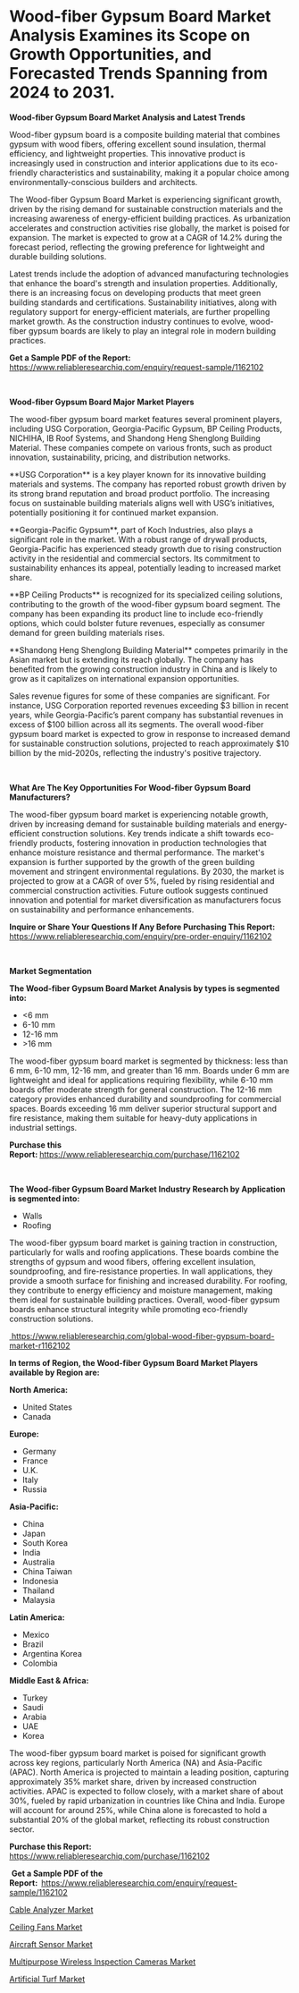<p><h1>Wood-fiber Gypsum Board Market Analysis Examines its Scope on Growth Opportunities, and Forecasted Trends Spanning from 2024 to 2031.</h1></p><p><strong>Wood-fiber Gypsum Board Market Analysis and Latest Trends</strong></p>
<p><p>Wood-fiber gypsum board is a composite building material that combines gypsum with wood fibers, offering excellent sound insulation, thermal efficiency, and lightweight properties. This innovative product is increasingly used in construction and interior applications due to its eco-friendly characteristics and sustainability, making it a popular choice among environmentally-conscious builders and architects.</p><p>The Wood-fiber Gypsum Board Market is experiencing significant growth, driven by the rising demand for sustainable construction materials and the increasing awareness of energy-efficient building practices. As urbanization accelerates and construction activities rise globally, the market is poised for expansion. The market is expected to grow at a CAGR of 14.2% during the forecast period, reflecting the growing preference for lightweight and durable building solutions.</p><p>Latest trends include the adoption of advanced manufacturing technologies that enhance the board's strength and insulation properties. Additionally, there is an increasing focus on developing products that meet green building standards and certifications. Sustainability initiatives, along with regulatory support for energy-efficient materials, are further propelling market growth. As the construction industry continues to evolve, wood-fiber gypsum boards are likely to play an integral role in modern building practices.</p></p>
<p><strong>Get a Sample PDF of the Report:&nbsp;</strong> <a href="https://www.reliableresearchiq.com/enquiry/request-sample/1162102?utm_campaign=114&utm_medium=2&utm_source=Github&utm_content=ia&utm_term=29092024&utm_id=wood-fiber-gypsum-board">https://www.reliableresearchiq.com/enquiry/request-sample/1162102</a></p>
<p>&nbsp;</p>
<p><strong>Wood-fiber Gypsum Board Major Market Players</strong></p>
<p><p>The wood-fiber gypsum board market features several prominent players, including USG Corporation, Georgia-Pacific Gypsum, BP Ceiling Products, NICHIHA, IB Roof Systems, and Shandong Heng Shenglong Building Material. These companies compete on various fronts, such as product innovation, sustainability, pricing, and distribution networks.</p><p>**USG Corporation** is a key player known for its innovative building materials and systems. The company has reported robust growth driven by its strong brand reputation and broad product portfolio. The increasing focus on sustainable building materials aligns well with USG’s initiatives, potentially positioning it for continued market expansion.</p><p>**Georgia-Pacific Gypsum**, part of Koch Industries, also plays a significant role in the market. With a robust range of drywall products, Georgia-Pacific has experienced steady growth due to rising construction activity in the residential and commercial sectors. Its commitment to sustainability enhances its appeal, potentially leading to increased market share.</p><p>**BP Ceiling Products** is recognized for its specialized ceiling solutions, contributing to the growth of the wood-fiber gypsum board segment. The company has been expanding its product line to include eco-friendly options, which could bolster future revenues, especially as consumer demand for green building materials rises.</p><p>**Shandong Heng Shenglong Building Material** competes primarily in the Asian market but is extending its reach globally. The company has benefited from the growing construction industry in China and is likely to grow as it capitalizes on international expansion opportunities.</p><p>Sales revenue figures for some of these companies are significant. For instance, USG Corporation reported revenues exceeding $3 billion in recent years, while Georgia-Pacific’s parent company has substantial revenues in excess of $100 billion across all its segments. The overall wood-fiber gypsum board market is expected to grow in response to increased demand for sustainable construction solutions, projected to reach approximately $10 billion by the mid-2020s, reflecting the industry's positive trajectory.</p></p>
<p>&nbsp;</p>
<p><strong>What Are The Key Opportunities For Wood-fiber Gypsum Board Manufacturers?</strong></p>
<p><p>The wood-fiber gypsum board market is experiencing notable growth, driven by increasing demand for sustainable building materials and energy-efficient construction solutions. Key trends indicate a shift towards eco-friendly products, fostering innovation in production technologies that enhance moisture resistance and thermal performance. The market's expansion is further supported by the growth of the green building movement and stringent environmental regulations. By 2030, the market is projected to grow at a CAGR of over 5%, fueled by rising residential and commercial construction activities. Future outlook suggests continued innovation and potential for market diversification as manufacturers focus on sustainability and performance enhancements.</p></p>
<p><strong>Inquire or Share Your Questions If Any Before Purchasing This Report:</strong> <a href="https://www.reliableresearchiq.com/enquiry/pre-order-enquiry/1162102?utm_campaign=114&utm_medium=2&utm_source=Github&utm_content=ia&utm_term=29092024&utm_id=wood-fiber-gypsum-board">https://www.reliableresearchiq.com/enquiry/pre-order-enquiry/1162102</a></p>
<p>&nbsp;</p>
<p><strong>Market Segmentation</strong></p>
<p><strong>The Wood-fiber Gypsum Board Market Analysis by types is segmented into:</strong></p>
<p><ul><li><6 mm</li><li>6-10 mm</li><li>12-16 mm</li><li>>16 mm</li></ul></p>
<p><p>The wood-fiber gypsum board market is segmented by thickness: less than 6 mm, 6-10 mm, 12-16 mm, and greater than 16 mm. Boards under 6 mm are lightweight and ideal for applications requiring flexibility, while 6-10 mm boards offer moderate strength for general construction. The 12-16 mm category provides enhanced durability and soundproofing for commercial spaces. Boards exceeding 16 mm deliver superior structural support and fire resistance, making them suitable for heavy-duty applications in industrial settings.</p></p>
<p><strong>Purchase this Report:&nbsp;</strong><a href="https://www.reliableresearchiq.com/purchase/1162102?utm_campaign=114&utm_medium=2&utm_source=Github&utm_content=ia&utm_term=29092024&utm_id=wood-fiber-gypsum-board">https://www.reliableresearchiq.com/purchase/1162102</a></p>
<p>&nbsp;</p>
<p><strong>The Wood-fiber Gypsum Board Market Industry Research by Application is segmented into:</strong></p>
<p><ul><li>Walls</li><li>Roofing</li></ul></p>
<p><p>The wood-fiber gypsum board market is gaining traction in construction, particularly for walls and roofing applications. These boards combine the strengths of gypsum and wood fibers, offering excellent insulation, soundproofing, and fire-resistance properties. In wall applications, they provide a smooth surface for finishing and increased durability. For roofing, they contribute to energy efficiency and moisture management, making them ideal for sustainable building practices. Overall, wood-fiber gypsum boards enhance structural integrity while promoting eco-friendly construction solutions.</p></p>
<p><a href="https://www.reliableresearchiq.com/global-wood-fiber-gypsum-board-market-r1162102?utm_campaign=114&utm_medium=2&utm_source=Github&utm_content=ia&utm_term=29092024&utm_id=wood-fiber-gypsum-board">&nbsp;https://www.reliableresearchiq.com/global-wood-fiber-gypsum-board-market-r1162102</a></p>
<p><strong>In terms of Region, the Wood-fiber Gypsum Board Market Players available by Region are:</strong></p>
<p>
    <p> <strong> North America: </strong>
        <ul>
            <li>United States</li>
            <li>Canada</li>
        </ul>
        </p> 
    <p> <strong> Europe: </strong>
        <ul>
            <li>Germany</li>
            <li>France</li>
            <li>U.K.</li>
            <li>Italy</li>
            <li>Russia</li>
        </ul>
        </p> 
    <p> <strong> Asia-Pacific: </strong>
        <ul>
            <li>China</li>
            <li>Japan</li>
            <li>South Korea</li>
            <li>India</li>
            <li>Australia</li>
            <li>China Taiwan</li>
            <li>Indonesia</li>
            <li>Thailand</li>
            <li>Malaysia</li>
        </ul>
        </p> 
    <p> <strong> Latin America: </strong>
        <ul>
            <li>Mexico</li>
            <li>Brazil</li>
            <li>Argentina Korea</li>
            <li>Colombia</li>
        </ul>
        </p> 
    <p> <strong> Middle East & Africa: </strong>
        <ul>
            <li>Turkey</li>
            <li>Saudi</li>
            <li>Arabia</li>
            <li>UAE</li>
            <li>Korea</li>
        </ul>
    </p>
    </p>
<p><p>The wood-fiber gypsum board market is poised for significant growth across key regions, particularly North America (NA) and Asia-Pacific (APAC). North America is projected to maintain a leading position, capturing approximately 35% market share, driven by increased construction activities. APAC is expected to follow closely, with a market share of about 30%, fueled by rapid urbanization in countries like China and India. Europe will account for around 25%, while China alone is forecasted to hold a substantial 20% of the global market, reflecting its robust construction sector.</p></p>
<p><strong>Purchase this Report: </strong><a href="https://www.reliableresearchiq.com/purchase/1162102?utm_campaign=114&utm_medium=2&utm_source=Github&utm_content=ia&utm_term=29092024&utm_id=wood-fiber-gypsum-board">https://www.reliableresearchiq.com/purchase/1162102</a></p>
<p>&nbsp;<strong>Get a Sample PDF of the Report:&nbsp;&nbsp;</strong><a href="https://www.reliableresearchiq.com/enquiry/request-sample/1162102?utm_campaign=114&utm_medium=2&utm_source=Github&utm_content=ia&utm_term=29092024&utm_id=wood-fiber-gypsum-board">https://www.reliableresearchiq.com/enquiry/request-sample/1162102</a></p>
<p><strong></strong></p>
<p><p><a href="https://issuu.com/reportprime-2/docs/cable-analyzer-market-size-2030.ppt_e7e2af14175a44?utm_campaign=114&utm_medium=2&utm_source=Github&utm_content=ia&utm_term=29092024&utm_id=wood-fiber-gypsum-board">Cable Analyzer Market</a></p><p><a href="https://www.linkedin.com/pulse/ceiling-fans-market-trends-detailed-study-its-segmentation-sf9xc?utm_campaign=114&utm_medium=2&utm_source=Github&utm_content=ia&utm_term=29092024&utm_id=wood-fiber-gypsum-board">Ceiling Fans Market</a></p><p><a href="https://issuu.com/reportprime-2/docs/aircraft-sensor-market-size-2030.pp_6a861b0e57a0a3?utm_campaign=114&utm_medium=2&utm_source=Github&utm_content=ia&utm_term=29092024&utm_id=wood-fiber-gypsum-board">Aircraft Sensor Market</a></p><p><a href="https://github.com/OrlandoHBarks/Market-Research-Report-List-1/blob/main/multipurpose-wireless-inspection-cameras-market.md?utm_campaign=114&utm_medium=2&utm_source=Github&utm_content=ia&utm_term=29092024&utm_id=wood-fiber-gypsum-board">Multipurpose Wireless Inspection Cameras Market</a></p><p><a href="https://www.linkedin.com/pulse/global-artificial-turf-industry-research-report-competitive-rsl9c?utm_campaign=114&utm_medium=2&utm_source=Github&utm_content=ia&utm_term=29092024&utm_id=wood-fiber-gypsum-board">Artificial Turf Market</a></p></p>